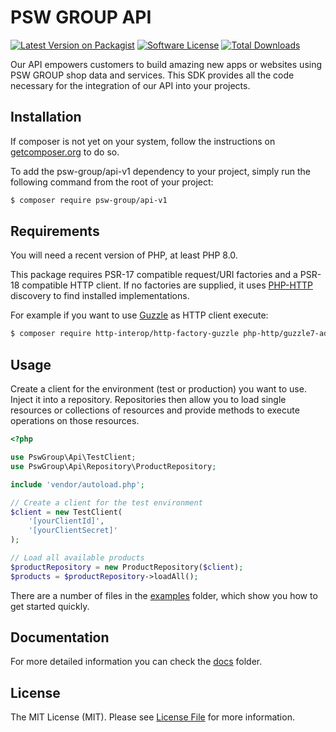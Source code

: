 # PSW GROUP API

[![Latest Version on Packagist][ico-version]][link-packagist]
[![Software License][ico-license]](LICENSE.md)
[![Total Downloads][ico-downloads]][link-downloads]

Our API empowers customers to build amazing new apps or websites using PSW GROUP shop data and services. This SDK provides all the code necessary for the integration of our API into your projects.    

## Installation

If composer is not yet on your system, follow the instructions on [getcomposer.org](https://getcomposer.org) to do so.

To add the psw-group/api-v1 dependency to your project, simply run the following command from the root of your project:

``` bash
$ composer require psw-group/api-v1
```

## Requirements

You will need a recent version of PHP, at least PHP 8.0.

This package requires PSR-17 compatible request/URI factories and a PSR-18 compatible HTTP client.
If no factories are supplied, it uses [PHP-HTTP](https://php-http.org) discovery to find installed implementations.
 
For example if you want to use [Guzzle](http://guzzlephp.org) as HTTP client execute:

``` bash
$ composer require http-interop/http-factory-guzzle php-http/guzzle7-adapter
```
## Usage

Create a client for the environment (test or production) you want to use. Inject it into a repository. Repositories then allow you to load single resources or collections of resources and provide methods to execute operations on those resources.
``` php                                                                         
<?php

use PswGroup\Api\TestClient;
use PswGroup\Api\Repository\ProductRepository;

include 'vendor/autoload.php';

// Create a client for the test environment
$client = new TestClient(
    '[yourClientId]',
    '[yourClientSecret]'
);

// Load all available products
$productRepository = new ProductRepository($client);
$products = $productRepository->loadAll();

```

There are a number of files in the [examples](examples) folder, which show you how to get started quickly.

## Documentation

For more detailed information you can check the [docs](docs) folder.

## License

The MIT License (MIT). Please see [License File](LICENSE.md) for more information.

[ico-version]: https://img.shields.io/packagist/v/psw-group/api-v1.svg?style=flat-square
[ico-license]: https://img.shields.io/badge/license-MIT-brightgreen.svg?style=flat-square
[ico-downloads]: https://img.shields.io/packagist/dt/psw-group/api-v1.svg?style=flat-square

[link-packagist]: https://packagist.org/packages/psw-group/api-v1
[link-downloads]: https://packagist.org/packages/psw-group/api-v1
[link-author]: https://github.com/psw-group
